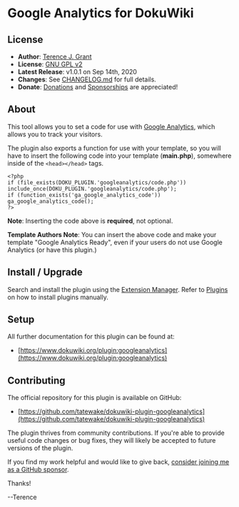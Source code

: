 # Google Analytics for DokuWiki

## License

* **Author**: [Terence J. Grant](mailto:tjgrant@tatewake.com)
* **License**: [GNU GPL v2](http://opensource.org/licenses/GPL-2.0)
* **Latest Release**: v1.0.1 on Sep 14th, 2020
* **Changes**: See [CHANGELOG.md](CHANGELOG.md) for full details.
* **Donate**: [Donations](http://tjgrant.com/wiki/donate) and [Sponsorships](https://github.com/sponsors/tatewake) are appreciated!

## About

This tool allows you to set a code for use with [Google Analytics](https://en.wikipedia.org/wiki/Google_Analytics), which allows you to track your visitors.

The plugin also exports a function for use with your template, so you will have to insert the following code into your template (**main.php**), somewhere inside of the `<head></head>` tags.

	<?php
	if (file_exists(DOKU_PLUGIN.'googleanalytics/code.php')) include_once(DOKU_PLUGIN.'googleanalytics/code.php');
	if (function_exists('ga_google_analytics_code')) ga_google_analytics_code();
	?>

**Note**: Inserting the code above is **required**, not optional.

**Template Authors Note**: You can insert the above code and make your template "Google Analytics Ready", even if your users do not use Google Analytics (or have this plugin.)

## Install / Upgrade

Search and install the plugin using the [Extension Manager](https://www.dokuwiki.org/plugin:extension). Refer to [Plugins](https://www.dokuwiki.org/plugins) on how to install plugins manually.

## Setup

All further documentation for this plugin can be found at:

 * [https://www.dokuwiki.org/plugin:googleanalytics](https://www.dokuwiki.org/plugin:googleanalytics)

## Contributing

The official repository for this plugin is available on GitHub:

* [https://github.com/tatewake/dokuwiki-plugin-googleanalytics](https://github.com/tatewake/dokuwiki-plugin-googleanalytics)

The plugin thrives from community contributions. If you're able to provide useful code changes or bug fixes, they will likely be accepted to future versions of the plugin.

If you find my work helpful and would like to give back, [consider joining me as a GitHub sponsor](https://github.com/sponsors/tatewake).

Thanks!

--Terence
